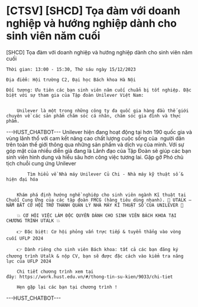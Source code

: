 # [CTSV] [SHCD] Tọa đàm với doanh nghiệp và hướng nghiệp dành cho sinh viên năm cuối

[SHCD] Tọa đàm với doanh nghiệp và hướng nghiệp dành cho sinh viên năm cuối
        
	Thời gian: 13:00 - 15:30, Thứ sáu ngày 15/12/2023

	Địa điểm: Hội trường C2, Đại học Bách khoa Hà Nội

	Đối tượng: Ưu tiên các bạn sinh viên năm cuối chuẩn bị tốt nghiệp. Đặc biệt với sự tham gia của Tập đoàn Unilever Việt Nam:

	
		Unilever là một trong những công ty đa quốc gia hàng đầu thế giới chuyên về các sản phẩm chăm sóc cá nhân, chăm sóc gia đình và thực phẩm. 
 ---HUST_CHATBOT---
Unilever hiện đang hoạt động tại hơn 190 quốc gia và vùng lãnh thổ với cam kết nâng cao chất lượng cuộc sống của  người dân trên toàn thế giới thông qua những sản phẩm và dịch vụ của mình. Với sự góp mặt của nhiều diễn giả đang là Lãnh đạo của Tập Đoàn sẽ giúp các bạn sinh viên hình dung và hiểu sâu hơn công việc tương lai. Gặp gỡ Phó chủ tịch chuỗi cung ứng Unilever
		
			Tìm hiểu về Nhà máy Unilever Củ Chi - Nhà máy kỹ thuật số & hiện đại hóa
	
	
		Khám phá định hướng nghề nghiệp cho sinh viên ngành Kĩ thuật tại Chuỗi Cung Ứng của các tập đoàn FMCG (hàng tiêu dùng nhanh). 🔔 UTALK – NẮM BẮT CƠ HỘI TRỞ THÀNH QUẢN LÝ NHÀ MÁY KĨ THUẬT SỐ CỦA UNILEVER 🔔  

		💥 CƠ HỘI VIỆC LÀM ĐỘC QUYỀN DÀNH CHO SINH VIÊN BÁCH KHOA TẠI CHƯƠNG TRÌNH UTALK 💥 

		👉 Đặc biệt: Cơ hội phỏng vấn trực tiếp & tuyển thẳng vào vòng cuối UFLP 2024 

		👉 Dành riêng cho sinh viên Bách khoa: tất cả các bạn đăng ký chương trình Utalk & nộp CV, bạn sẽ được đặc cách vào kiểm tra năng lực của UFLP 2024

		Chi tiết chương trình xem tại đây: https://work.hust.edu.vn/#/thong-tin-su-kien/9033/chi-tiet
	
		Hẹn gặp lại các bạn tại chương trình ! 
 ---HUST_CHATBOT---